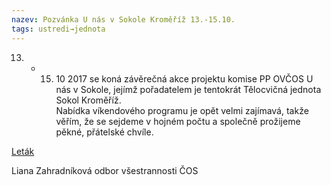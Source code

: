 ```yaml
---
nazev: Pozvánka U nás v Sokole Kroměříž 13.-15.10.
tags: ustredi→jednota
---
```


13. - 15. 10 2017 se koná závěrečná  akce  projektu komise PP OVČOS  U nás v Sokole, jejímž pořadatelem je tentokrát Tělocvičná jednota Sokol Kroměříž.   
Nabídka víkendového programu je opět velmi zajímavá, takže věřím, že se sejdeme v hojném počtu a společně prožijeme pěkné, přátelské chvíle.

[Leták](https://drive.google.com/open?id=0B0w6gDorCVUkQjVNaGRyNzdMZmp4VVlFMEZGejNrakRVOGVR)

Liana Zahradníková 
odbor všestrannosti ČOS 